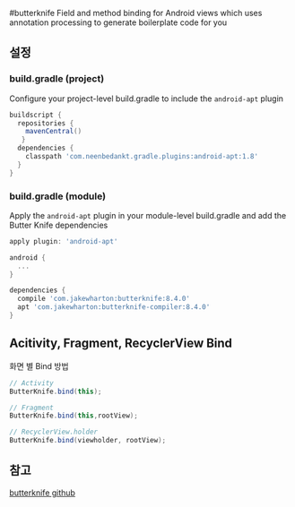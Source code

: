 #butterknife
Field and method binding for Android views which uses annotation processing to generate boilerplate code for you
## 설정
### build.gradle (project)
Configure your project-level build.gradle to include the `android-apt` plugin
```gradle
buildscript {
  repositories {
    mavenCentral()
   }
  dependencies {
    classpath 'com.neenbedankt.gradle.plugins:android-apt:1.8'
  }
}
```
### build.gradle (module)
Apply the `android-apt` plugin in your module-level build.gradle and add the Butter Knife dependencies
```gradle
apply plugin: 'android-apt'

android {
  ...
}

dependencies {
  compile 'com.jakewharton:butterknife:8.4.0'
  apt 'com.jakewharton:butterknife-compiler:8.4.0'
}
```

## Acitivity, Fragment, RecyclerView Bind
화면 별 Bind 방법
```java
// Activity
ButterKnife.bind(this);

// Fragment
ButterKnife.bind(this,rootView);

// RecyclerView.holder
ButterKnife.bind(viewholder, rootView);
```


## 참고
[butterknife github](https://github.com/JakeWharton/butterknife)